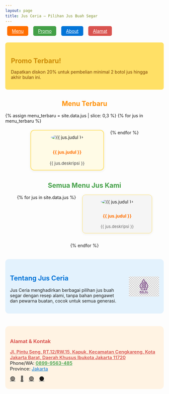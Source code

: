 ```yaml
---
layout: page
title: Jus Ceria – Pilihan Jus Buah Segar
---
```


<!-- Logo Halal di atas -->
<!-- Logo Halal Tanpa Border Kosong -->

<!-- Navigasi -->
<nav style="margin-bottom:28px;">
  <a href="#menu" style="padding:7px 15px; margin:0 6px; background:#ff6f00; color:#fff; border-radius:5px;">Menu</a>
  <a href="#promo" style="padding:7px 15px; margin:0 6px; background:#43a047; color:#fff; border-radius:5px;">Promo</a>
  <a href="#about" style="padding:7px 15px; margin:0 6px; background:#0275d8; color:#fff; border-radius:5px;">About</a>
  <a href="#alamat" style="padding:7px 15px; margin:0 6px; background:#d9534f; color:#fff; border-radius:5px;">Alamat</a>
</nav>

<!-- Section Promo -->
<div id="promo" style="background:#ffe066; padding:17px 18px; border-radius:7px; margin-bottom:32px;">
  <h2 style="color:#cc8800; margin-bottom:6px;">Promo Terbaru!</h2>
  <p style="color:#783b02;">Dapatkan diskon 20% untuk pembelian minimal 2 botol jus hingga akhir bulan ini.</p>
</div>

<!-- Section Menu Terbaru -->
<div id="menu-terbaru" style="margin-bottom:35px;">
  <h2 style="color:#ff9000; text-align:center;">Menu Terbaru</h2>
  <div style="display:flex; flex-wrap:wrap; justify-content:center; gap:20px;">
    {% assign menu_terbaru = site.data.jus | slice: 0,3 %}
    {% for jus in menu_terbaru %}
      <div style="width:210px; background:#fffbe6; border-radius:12px; border:2px solid #ffe066; box-shadow:0 2px 8px #eee; padding:13px 10px; text-align:center;">
        <img src="{{ jus.gambar }}" alt="{{ jus.judul }}" style="width:80px; height:80px; object-fit:cover; border-radius:50%; margin-bottom:10px;">
        <h4 style="color:#ff6f00;">{{ jus.judul }}</h4>
        <div style="color:#444; font-size:0.97em;">{{ jus.deskripsi }}</div>
      </div>
    {% endfor %}
  </div>
</div>

<!-- Section Semua Menu -->
<div id="menu" style="margin-bottom:35px;">
  <h2 style="color:#43a047; text-align:center;">Semua Menu Jus Kami</h2>
  <div style="display:flex; flex-wrap:wrap; justify-content:center; gap:20px;">
    {% for jus in site.data.jus %}
      <div style="width:200px; background:#f5f5f5; border-radius:10px; border:1px solid #ffe066; box-shadow:0 2px 8px #eee; padding:13px 10px; text-align:center; margin-bottom:10px;">
        <img src="{{ jus.gambar }}" alt="{{ jus.judul }}" style="width:65px; height:65px; border-radius:50%; margin-bottom:8px;">
        <h4 style="color:#ff6f00;">{{ jus.judul }}</h4>
        <div style="font-size:0.92em; color:#666;">{{ jus.deskripsi }}</div>
      </div>
    {% endfor %}
  </div>
</div>

<!-- Section About -->
<!-- Section About dengan Logo Halal Sejajar -->
<div id="about" style="margin-bottom:40px; background:#e3f2fd; border-radius:11px; padding:18px 15px; display:flex; align-items:center; gap:22px;">
  <div style="flex:1;">
    <h2 style="color:#0275d8;">Tentang Jus Ceria</h2>
    <p>Jus Ceria menghadirkan berbagai pilihan jus buah segar dengan resep alami, tanpa bahan pengawet dan pewarna buatan, cocok untuk semua generasi.</p>
  </div>
  <div style="flex-shrink:0;">
    <img src="/images/logo-halal.png"
         alt="Logo Halal"
         style="height:64px; display:block; background:none; box-shadow:none; border:none; margin:auto; padding:0;"/>
  </div>
</div>


<!-- Section Alamat -->
<!-- Section Alamat dan Kontak -->
<div id="alamat" style="margin-bottom:33px; background:#fff3e3; border-radius:12px; padding:16px 15px;">
  <h2 style="color:#d9534f; font-size:1.15em;">Alamat & Kontak</h2>
  <p style="font-size:1.05em; margin-bottom:10px;">
    <a href="https://maps.google.com/?q=Jl.+Pintu+Seng,+RT.12%2FRW.15,+Kapuk,+Kecamatan+Cengkareng,+Kota+Jakarta+Barat,+Daerah+Khusus+Ibukota+Jakarta+11720"
       target="_blank" style="color:#d9534f; font-weight:600; text-decoration:underline;">
      Jl. Pintu Seng, RT.12/RW.15, Kapuk, Kecamatan Cengkareng, Kota Jakarta Barat, Daerah Khusus Ibukota Jakarta 11720
    </a><br>
    Phone/WA:
    <a href="https://wa.me/628999563485" target="_blank" style="color:#43a047; font-weight:600; text-decoration:underline;">
      0899-9563-485
    </a><br>
    Province:
    <a href="https://www.google.com/search?sca_esv=fbaa7d3b9c35fdd6&sxsrf=AE3TifMbAP6JhyMbjCeNLwgsx971jPnZkg:1761040179620&q=DKI+Jakarta+Province&si=AMgyJEuDKtOmISa9Akvtd6wQceP6KMdyloFoUI5CI2g3z4vsMT9nSuQavgbxJWMyZmPYW9tyOXeK-jORxVxsdMhWx1r9hOcAg1nK9kogVB0w8nTq2v7lFjcM9QFkTQa2Dyjaf54XIgcb3IKmJG5B-KYG77NFNH77nQ0YxB73OtmR79nHKOgkNDYDt724-TZHHHmchG6b2kt10iG2hJDGo_CFtJKq9wJcGw%3D%3D&sa=X&sqi=2&ved=2ahUKEwiUsd3ygbWQAxW4yzgGHeeODbgQmxN6BAglEAI" target="_blank" style="color:#0275d8; text-decoration:underline;">
      Jakarta
    </a>
  </p>
  <!-- Social Media -->
  <div style="margin-top:8px;">
  <a href="https://wa.me/628999563485" target="_blank" title="WhatsApp" style="margin-right:12px; font-size:1.2em;">🟢</a>
  <a href="https://facebook.com/jusceria.id" target="_blank" title="Facebook" style="margin-right:12px; font-size:1.2em;">🔵</a>
  <a href="https://instagram.com/jusceria.id" target="_blank" title="Instagram" style="margin-right:12px; font-size:1.2em;">🟣</a>
  <a href="https://www.tiktok.com/@jusceria.id" target="_blank" title="TikTok" style="font-size:1.2em;">⚫️</a>
</div>

</div>

